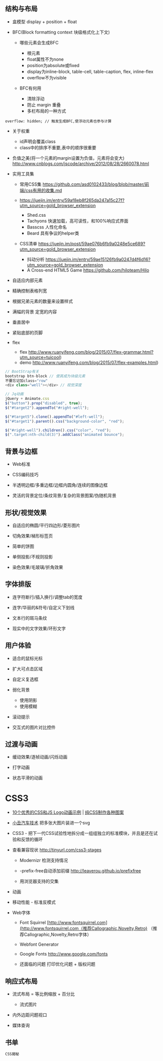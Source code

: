 ## 结构与布局


- 盒模型 display + position + float
- BFC(Block formatting context 块级格式化上下文)

  - 哪些元素会生成BFC

    - 根元素
    - float属性不为none
    - position为absolute或fixed
    - display为inline-block, table-cell, table-caption, flex, inline-flex
    - overflow不为visible

  - BFC有何用

    - 清除浮动
    - 防止 margin 重叠
    - 多栏布局的一种方式

```less
overflow: hidden; // 触发生成BFC,使浮动元素也参与计算
```

- 关于权重

  - id声明会覆盖class
  - class中的排序不重要,表中的顺序很重要

- 负值之美(将一个元素的margin设置为负值，元素将会变大) <http://www.cnblogs.com/jscode/archive/2012/08/28/2660078.html>

- 实用工具集

  - 常用CSS集 <https://github.com/asd0102433/blog/blob/master/前端/css有用的收集.md>
  - <https://juejin.im/entry/59af8eb8f265da247a15c27f?utm_source=gold_browser_extension>

    - Shed.css
    - Tachyons 快速加载，高可读性，和100%响应式界面
    - Basscss 人性化命名
    - Beard 具有争议的helper类

  - CSS清单 <https://juejin.im/post/59ae076b6fb9a0248e5ce689?utm_source=gold_browser_extension>

    - 抖动分析 <https://juejin.im/entry/59ae15126fb9a0247d4f6d16?utm_source=gold_browser_extension>
    - A Cross-end HTML5 Game <https://github.com/hiloteam/Hilo>

- 自适应内部元素

- 精确控制表格列宽

- 根据兄弟元素的数量来设置样式

- 满幅的背景 定宽的内容

- 垂直居中

- 紧贴底部的页脚



- flex

  - flex <http://www.ruanyifeng.com/blog/2015/07/flex-grammar.html?utm_source=tuicool>)
  - demo <http://www.ruanyifeng.com/blog/2015/07/flex-examples.html>)

```javascript
// BootStrap有关
bootstrap btn-block // 使其成为块级元素
不要忘记加class="row"
<div class="well"></div> // 视觉深度

// Jq动画
jQuery + Animate.css
$("button").prop("disabled", true);
$("#target2").appendTo("#right-well");

$("#target5").clone().appendTo("#left-well");
$("#target1").parent().css("background-color", "red");

$("#right-well").children().css("color", "red");
$(".target:nth-child(3)").addClass("animated bounce");
```

## 背景与边框

- Web标准
- CSS编码技巧

- 半透明边框/多重边框/边框内圆角/连续的图像边框

- 灵活的背景定位/条纹背景/复杂的背景图案/伪随机背景


## 形状/视觉效果

- 自适应的椭圆/平行四边形/菱形图片

- 切角效果/梯形标签页

- 简单的饼图

- 单侧投影/不规则投影

- 染色效果/毛玻璃/折角效果

## 字体排版

- 连字符断行/插入换行/调整tab的宽度

- 连字/华丽的&符号/自定义下划线

- 文本行的斑马条纹

- 现实中的文字效果/环形文字

## 用户体验

- 适合的鼠标光标
- 扩大可点击区域
- 自定义复选框
- 弱化背景

  - 使用阴影
  - 使用模糊

- 滚动提示

- 交互式的图片对比控件


## 过渡与动画

- 缓动效果/逐帧动画/闪烁动画

- 打字动画

- 状态平滑的动画

# CSS3

- [10个优秀的CSS和JS Logo动画示例](https://zhuanlan.zhihu.com/p/26155443) | [纯CSS制作各种图案](https://segmentfault.com/a/1190000002780453)

- [小丑汽车技术](https://github.com/estelle/clowncar) 把多张大图片装进一个svg

- CSS3 - 把下一代CSS试验性地拆分成一组组独立的标准模块，并且是还在试验和反馈的循环

- 查看兼容现状 <http://tinyurl.com/css3-stages>

  - Modernizr 检测支持情况

  - -prefix-free自动添加前缀 <http://leaverou.github.io/prefixfree>

  - 用浏览器支持的交集

- 动画

- 移动性能 - 标准反模式

- Web字体

  - Font Squirrel [http://www.fontsquirrel.com](http://www.fontsquirrel.com（推荐Callographic,Novelty,Retro) （推荐Callographic,Novelty,Retro字体）

  - Webfont Generator

  - Google Fonts <http://www.google.com/fonts>

  - 还面临的问题 打印优化问题 + 版权问题

## 响应式布局

- 流式布局 = 等比例缩放 + 百分比

  - 流式图片

- 内外边距问题视口

- 媒体查询

## 书单

```javascript
CSS揭秘
```

